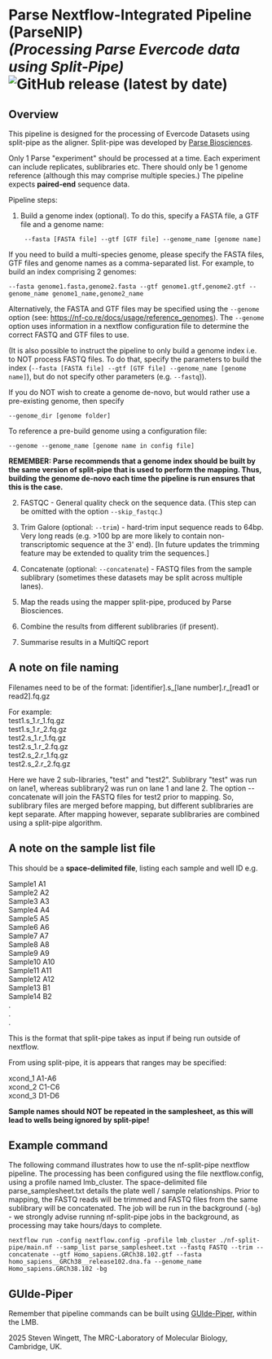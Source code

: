 # Parse Nextflow-Integrated Pipeline (ParseNIP) <br> *(Processing Parse Evercode data using Split-Pipe)* <br> ![GitHub release (latest by date)](https://img.shields.io/github/v/release/StevenWingett/ParseNIP)

## Overview
This pipeline is designed for the processing of Evercode Datasets using split-pipe as the aligner.  Split-pipe was developed by [Parse Biosciences](https://www.parsebiosciences.com).

Only 1 Parse "experiment" should be processed at a time.  Each experiment can include replicates, sublibraries etc.  There should only be 1 genome reference (although this may comprise multiple species.)  The pipeline expects **paired-end** sequence data.

Pipeline steps:

1. Build a genome index (optional).  To do this, specify a FASTA file, a GTF file and a genome name:

        --fasta [FASTA file] --gtf [GTF file] --genome_name [genome name]    

If you need to build a multi-species genome, please specify the FASTA files, GTF files and genome names as a comma-separated list.  For example, to build an index comprising 2 genomes:

    --fasta genome1.fasta,genome2.fasta --gtf genome1.gtf,genome2.gtf --genome_name genome1_name,genome2_name

Alternatively, the FASTA and GTF files may be specified using the `--genome` option (see: https://nf-co.re/docs/usage/reference_genomes).  The `--genome` option uses information in a nextflow configuration file to determine the correct FASTQ and GTF files to use.

(It is also possible to instruct the pipeline to only build a genome index i.e. to NOT process FASTQ files.  To do that, specify the parameters to build the index (`--fasta [FASTA file] --gtf [GTF file] --genome_name [genome name]`), but do not specify other parameters (e.g. `--fastq`)). 

If you do NOT wish to create a genome de-novo, but would rather use a pre-existing genome, then specify 

    --genome_dir [genome folder]

To reference a pre-build genome using a configuration file: 

    --genome --genome_name [genome name in config file]

**REMEMBER: Parse recommends that a genome index should be built by the same version of split-pipe that is used to perform the mapping.  Thus, building the genome de-novo each time the pipeline is run ensures that this is the case.**

2.  FASTQC - General quality check on the sequence data.  (This step can be omitted with the option `--skip_fastqc`.)

3.  Trim Galore (optional: `--trim`) - hard-trim input sequence reads to 64bp.  Very long reads (e.g. >100 bp are more likely to contain non-transcriptomic sequence at the 3' end).  [In future updates the trimming feature may be extended to quality trim the sequences.]

4.  Concatenate (optional: `--concatenate`) - FASTQ files from the sample sublibrary (sometimes these datasets may be split across multiple lanes).

5.  Map the reads using the mapper split-pipe, produced by Parse Biosciences.  

6.  Combine the results from different sublibraries (if present).

7.  Summarise results in a MultiQC report

## A note on file naming

Filenames need to be of the format:
[identifier].s_[lane number].r_[read1 or read2].fq.gz

For example: \
test1.s_1.r_1.fq.gz \
test1.s_1.r_2.fq.gz \
test2.s_1.r_1.fq.gz \
test2.s_1.r_2.fq.gz \
test2.s_2.r_1.fq.gz \
test2.s_2.r_2.fq.gz 

Here we have 2 sub-libraries, "test" and "test2".  Sublibrary "test" was run on lane1, whereas sublibrary2 was run on lane 1 and lane 2.  The option --concatenate will join the FASTQ files for test2 prior to mapping.  So, sublibrary files are merged before mapping, but different sublibraries are kept separate.  After mapping however, separate sublibraries are combined using a split-pipe algorithm.

## A note on the sample list file
This should be a **space-delimited file**, listing each sample and well ID e.g.

Sample1 A1 \
Sample2 A2 \
Sample3 A3 \
Sample4 A4 \
Sample5 A5 \
Sample6 A6 \
Sample7 A7 \
Sample8 A8 \
Sample9 A9 \
Sample10 A10 \
Sample11 A11 \
Sample12 A12 \
Sample13 B1 \
Sample14 B2 \
. \
. \
. 

This is the format that split-pipe takes as input if being run outside of nextflow.

From using split-pipe, it is appears that ranges may be specified:

xcond_1 A1-A6 \
xcond_2 C1-C6 \
xcond_3 D1-D6 

**Sample names should NOT be repeated in the samplesheet, as this will lead to wells being ignored by split-pipe!**


## Example command
The following command illustrates how to use the nf-split-pipe nextflow pipeline.  The processing has been configured using the file nextflow.config, using a profile named lmb_cluster.  The space-delimited file parse_samplesheet.txt details the plate well / sample relationships.  Prior to mapping, the FASTQ reads will be trimmed and FASTQ files from the same sublibrary will be concatenated.  The job will be run in the background (`-bg`) - we strongly advise running nf-split-pipe jobs in the background, as processing may take hours/days to complete.  

`nextflow run -config nextflow.config -profile lmb_cluster ./nf-split-pipe/main.nf --samp_list parse_samplesheet.txt --fastq FASTQ --trim --concatenate --gtf Homo_sapiens.GRCh38.102.gtf --fasta homo_sapiens__GRCh38__release102.dna.fa --genome_name Homo_sapiens.GRCh38.102 -bg`

## GUIde-Piper
Remember that pipeline commands can be built using [GUIde-Piper](http://guidepiper/parse), within the LMB.

2025 Steven Wingett, The MRC-Laboratory of Molecular Biology, Cambridge, UK.
